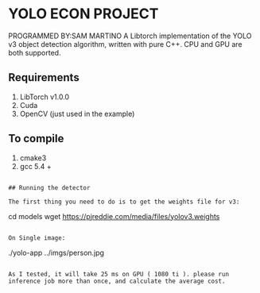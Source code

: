 # YOLO ECON PROJECT
PROGRAMMED BY:SAM MARTINO
A Libtorch implementation of the YOLO v3 object detection algorithm, written with pure C++.  CPU and GPU are both supported.



## Requirements
1. LibTorch v1.0.0
2. Cuda
3. OpenCV (just used in the example)


## To compile
1. cmake3
2. gcc 5.4 +



```

## Running the detector

The first thing you need to do is to get the weights file for v3:

```
cd models
wget https://pjreddie.com/media/files/yolov3.weights 
```

On Single image:
```
./yolo-app ../imgs/person.jpg
```

As I tested, it will take 25 ms on GPU ( 1080 ti ). please run inference job more than once, and calculate the average cost.
